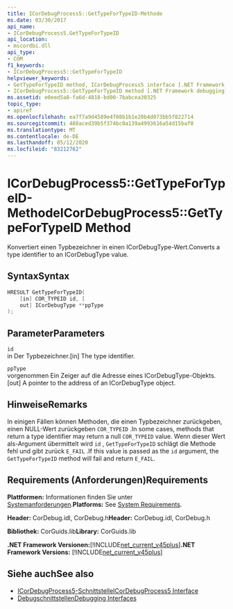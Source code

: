 ```yaml
---
title: ICorDebugProcess5::GetTypeForTypeID-Methode
ms.date: 03/30/2017
api_name:
- ICorDebugProcess5.GetTypeForTypeID
api_location:
- mscordbi.dll
api_type:
- COM
f1_keywords:
- ICorDebugProcess5::GetTypeForTypeID
helpviewer_keywords:
- GetTypeForTypeID method, ICorDebugProcess5 interface [.NET Framework debugging]
- ICorDebugProcess5::GetTypeForTypeID method [.NET Framework debugging]
ms.assetid: e0eed5a8-fa6d-4818-bd00-7babcea30325
topic_type:
- apiref
ms.openlocfilehash: ea7f7a9d4589e4f08b1b1e20b4d073bb5f822714
ms.sourcegitcommit: 488aced39b5f374bc0a139a4993616a54d15baf0
ms.translationtype: MT
ms.contentlocale: de-DE
ms.lasthandoff: 05/12/2020
ms.locfileid: "83212762"
---
```

# <a name="icordebugprocess5gettypefortypeid-method"></a><span data-ttu-id="d8c95-102">ICorDebugProcess5::GetTypeForTypeID-Methode</span><span class="sxs-lookup"><span data-stu-id="d8c95-102">ICorDebugProcess5::GetTypeForTypeID Method</span></span>
<span data-ttu-id="d8c95-103">Konvertiert einen Typbezeichner in einen ICorDebugType-Wert.</span><span class="sxs-lookup"><span data-stu-id="d8c95-103">Converts a type identifier to an ICorDebugType value.</span></span>  
  
## <a name="syntax"></a><span data-ttu-id="d8c95-104">Syntax</span><span class="sxs-lookup"><span data-stu-id="d8c95-104">Syntax</span></span>  
  
```cpp  
HRESULT GetTypeForTypeID(  
    [in] COR_TYPEID id, [  
    out] ICorDebugType **ppType  
);  
```  
  
## <a name="parameters"></a><span data-ttu-id="d8c95-105">Parameter</span><span class="sxs-lookup"><span data-stu-id="d8c95-105">Parameters</span></span>  
 `id`  
 <span data-ttu-id="d8c95-106">in Der Typbezeichner.</span><span class="sxs-lookup"><span data-stu-id="d8c95-106">[in] The type identifier.</span></span>  
  
 `ppType`  
 <span data-ttu-id="d8c95-107">vorgenommen Ein Zeiger auf die Adresse eines ICorDebugType-Objekts.</span><span class="sxs-lookup"><span data-stu-id="d8c95-107">[out] A pointer to the address of an ICorDebugType object.</span></span>  
  
## <a name="remarks"></a><span data-ttu-id="d8c95-108">Hinweise</span><span class="sxs-lookup"><span data-stu-id="d8c95-108">Remarks</span></span>  
 <span data-ttu-id="d8c95-109">In einigen Fällen können Methoden, die einen Typbezeichner zurückgeben, einen NULL-Wert zurückgeben `COR_TYPEID` .</span><span class="sxs-lookup"><span data-stu-id="d8c95-109">In some cases, methods that return a type identifier may return a null `COR_TYPEID` value.</span></span> <span data-ttu-id="d8c95-110">Wenn dieser Wert als-Argument übermittelt wird `id` , `GetTypeForTypeID` schlägt die Methode fehl und gibt zurück `E_FAIL` .</span><span class="sxs-lookup"><span data-stu-id="d8c95-110">If this value is passed as the `id` argument, the `GetTypeForTypeID` method will fail and return `E_FAIL`.</span></span>  
  
## <a name="requirements"></a><span data-ttu-id="d8c95-111">Requirements (Anforderungen)</span><span class="sxs-lookup"><span data-stu-id="d8c95-111">Requirements</span></span>  
 <span data-ttu-id="d8c95-112">**Plattformen:** Informationen finden Sie unter [Systemanforderungen](../../get-started/system-requirements.md).</span><span class="sxs-lookup"><span data-stu-id="d8c95-112">**Platforms:** See [System Requirements](../../get-started/system-requirements.md).</span></span>  
  
 <span data-ttu-id="d8c95-113">**Header:** CorDebug.idl, CorDebug.h</span><span class="sxs-lookup"><span data-stu-id="d8c95-113">**Header:** CorDebug.idl, CorDebug.h</span></span>  
  
 <span data-ttu-id="d8c95-114">**Bibliothek:** CorGuids.lib</span><span class="sxs-lookup"><span data-stu-id="d8c95-114">**Library:** CorGuids.lib</span></span>  
  
 <span data-ttu-id="d8c95-115">**.NET Framework Versionen:**[!INCLUDE[net_current_v45plus](../../../../includes/net-current-v45plus-md.md)]</span><span class="sxs-lookup"><span data-stu-id="d8c95-115">**.NET Framework Versions:** [!INCLUDE[net_current_v45plus](../../../../includes/net-current-v45plus-md.md)]</span></span>  
  
## <a name="see-also"></a><span data-ttu-id="d8c95-116">Siehe auch</span><span class="sxs-lookup"><span data-stu-id="d8c95-116">See also</span></span>

- [<span data-ttu-id="d8c95-117">ICorDebugProcess5-Schnittstelle</span><span class="sxs-lookup"><span data-stu-id="d8c95-117">ICorDebugProcess5 Interface</span></span>](icordebugprocess5-interface.md)
- [<span data-ttu-id="d8c95-118">Debugschnittstellen</span><span class="sxs-lookup"><span data-stu-id="d8c95-118">Debugging Interfaces</span></span>](debugging-interfaces.md)
